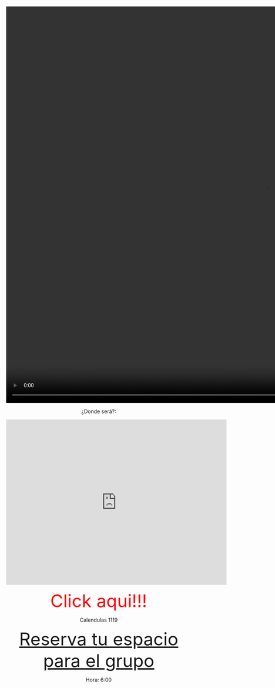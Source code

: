 <html>
	<head>
		<meta charset="utf-8">
		<title>
			Mi cumpleaños!!!
		</title>
		<link href="CSS/CSS.css" rel="stylesheet" type="text/css">
		<meta name="viewport" content="width=device-width, user-scalable=no, initial-scale=1.0, maximun-scale=1.0, minimun-scale=1.0">
	</head>
	<body background="Imagen/images.jpg" marginwidth="1">
		<p><center>
			<video width="1400" height="1080" contextmenu muted="muted" autoplay="autoplay" loop="loop">
				<source src="Videos/Fondo.mp4" type="video/mp4">
			</video>
		</center></p>
		<center><p span class="Titulo">¿Donde será?:</p>
		<p><iframe src="https://www.google.com/maps/embed?pb=!1m18!1m12!1m3!1d3902.477122740976!2d-77.0119256!3d-12.0106387!2m3!1f0!2f0!3f0!3m2!1i1024!2i768!4f13.1!3m3!1m2!1s0x9105cf623fb7a9ef%3A0xebcf4a116d0372ad!2sLas%20Cal%C3%A9ndulas%201119%2C%20San%20Juan%20de%20Lurigancho%2015404!5e0!3m2!1ses-419!2spe!4v1729905901306!5m2!1ses-419!2spe" width="600" height="450" style="border:0;" allowfullscreen="" loading="lazy" referrerpolicy="no-referrer-when-downgrade"></iframe></p>
		<p><font size="10" color="#FF0004">Click aqui!!!</font></p>
		<p class="Titulo">Calendulas 1119</p>
		<p span class="Titulo"><font size="20"><a href="https://forms.gle/m4dnFKD7hmauFq6f9">Reserva tu espacio para el grupo</a></font></p>
		<p span class="Titulo">Hora: 6:00</p></center>
	</body>
</html>
